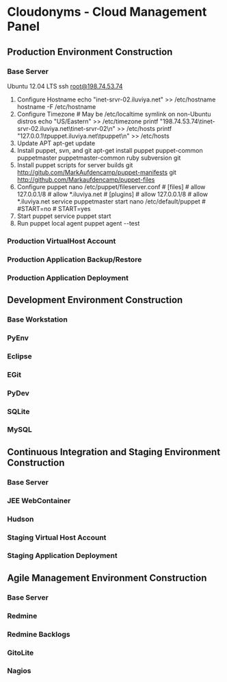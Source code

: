 # Cloudonyms - Cloud Management Panel
## Production Environment Construction
### Base Server
Ubuntu 12.04 LTS
ssh root@198.74.53.74
1. Configure Hostname
echo "inet-srvr-02.iluviya.net" >> /etc/hostname
hostname -F /etc/hostname
2. Configure Timezone
\# May be /etc/localtime symlink on non-Ubuntu distros
echo "US/Eastern" >> /etc/timezone
printf "198.74.53.74\tinet-srvr-02.iluviya.net\tinet-srvr-02\n" >> /etc/hosts
printf "127.0.0.1\tpuppet.iluviya.net\tpuppet\n"	>> /etc/hosts
3. Update APT
apt-get update
4. Install puppet, svn, and git
apt-get install puppet puppet-common puppetmaster puppetmaster-common ruby subversion git
5. Install puppet scripts for server builds
git http://gitub.com/MarkAufdencamp/puppet-manifests
git http://github.com/Markaufdencamp/puppet-files
6. Configure puppet
nano /etc/puppet/fileserver.conf
\#	[files]
\#	allow 127.0.0.1/8
\#	allow *.iluviya.net
\#	[plugins]
\#	allow 127.0.0.1/8
\#	allow *.iluviya.net
service puppetmaster start
nano /etc/default/puppet
\#	\#START=no
\#	START=yes
7. Start puppet
service puppet start
8. Run puppet local agent
puppet agent --test

### Production VirtualHost Account
### Production Application Backup/Restore
### Production Application Deployment
## Development Environment Construction
### Base Workstation
### PyEnv
### Eclipse
### EGit
### PyDev
### SQLite
### MySQL
## Continuous Integration and Staging Environment Construction
### Base Server
### JEE WebContainer
### Hudson
### Staging Virtual Host Account
### Staging Application Deployment
## Agile Management Environment Construction
### Base Server
### Redmine 
### Redmine Backlogs
### GitoLite
### Nagios